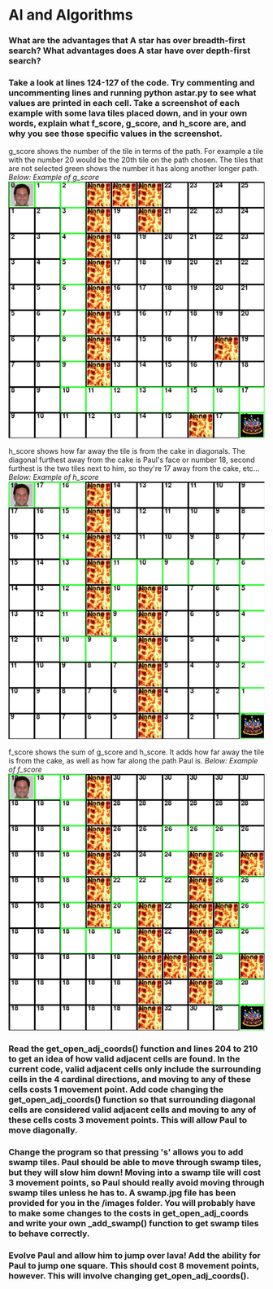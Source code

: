 # AI and Algorithms

### What are the advantages that A star has over breadth-first search? What advantages does A star have over depth-first search?

### Take a look at lines 124-127 of the code. Try commenting and uncommenting lines and running python astar.py to see what values are printed in each cell. Take a screenshot of each example with some lava tiles placed down, and in your own words, explain what f_score, g_score, and h_score are, and why you see those specific values in the screenshot.

g_score shows the number of the tile in terms of the path. For example a tile with the number 20 would be the 20th tile on the path chosen. The tiles that are not selected green shows the number it has along another longer path.
*Below: Example of g_score*
<img src="https://raw.githubusercontent.com/Elepert/ToolBox-AI/master/images/g_cost.png" alt="" />

h_score shows how far away the tile is from the cake in diagonals. The diagonal furthest away from the cake is Paul's face or number 18, second furthest is the two tiles next to him, so they're 17 away from the cake, etc...
*Below: Example of h_score*
<img src="https://raw.githubusercontent.com/Elepert/ToolBox-AI/master/images/h_cost.png" alt="" />

f_score shows the sum of g_score and h_score. It adds how far away the tile is from the cake, as well as how far along the path Paul is.
*Below: Example of f_score*
<img src="https://raw.githubusercontent.com/Elepert/ToolBox-AI/master/images/f_cost.png" alt="" />

### Read the get_open_adj_coords() function and lines 204 to 210 to get an idea of how valid adjacent cells are found. In the current code, valid adjacent cells only include the surrounding cells in the 4 cardinal directions, and moving to any of these cells costs 1 movement point. Add code changing the get_open_adj_coords() function so that surrounding diagonal cells are considered valid adjacent cells and moving to any of these cells costs 3 movement points. This will allow Paul to move diagonally.

### Change the program so that pressing 's' allows you to add swamp tiles. Paul should be able to move through swamp tiles, but they will slow him down! Moving into a swamp tile will cost 3 movement points, so Paul should really avoid moving through swamp tiles unless he has to. A swamp.jpg file has been provided for you in the /images folder. You will probably have to make some changes to the costs in get_open_adj_coords and write your own _add_swamp() function to get swamp tiles to behave correctly.

### Evolve Paul and allow him to jump over lava! Add the ability for Paul to jump one square. This should cost 8 movement points, however. This will involve changing get_open_adj_coords().
